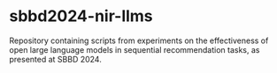 # sbbd2024-nir-llms
Repository containing scripts from experiments on the effectiveness of open large language models in sequential recommendation tasks, as presented at SBBD 2024.
